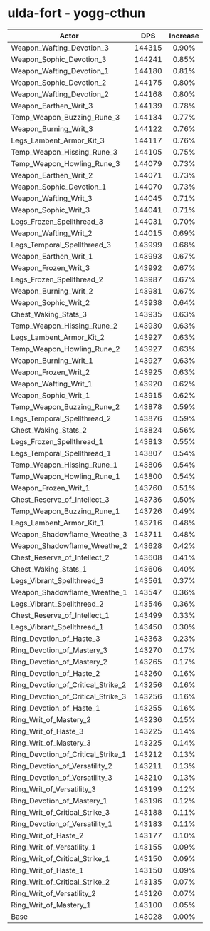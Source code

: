 # ulda-fort - yogg-cthun
| Actor | DPS | Increase |
|---|:---:|:---:|
|Weapon_Wafting_Devotion_3|144315|0.90%|
|Weapon_Sophic_Devotion_3|144241|0.85%|
|Weapon_Wafting_Devotion_1|144180|0.81%|
|Weapon_Sophic_Devotion_2|144175|0.80%|
|Weapon_Wafting_Devotion_2|144168|0.80%|
|Weapon_Earthen_Writ_3|144139|0.78%|
|Temp_Weapon_Buzzing_Rune_3|144134|0.77%|
|Weapon_Burning_Writ_3|144122|0.76%|
|Legs_Lambent_Armor_Kit_3|144117|0.76%|
|Temp_Weapon_Hissing_Rune_3|144105|0.75%|
|Temp_Weapon_Howling_Rune_3|144079|0.73%|
|Weapon_Earthen_Writ_2|144071|0.73%|
|Weapon_Sophic_Devotion_1|144070|0.73%|
|Weapon_Wafting_Writ_3|144045|0.71%|
|Weapon_Sophic_Writ_3|144041|0.71%|
|Legs_Frozen_Spellthread_3|144031|0.70%|
|Weapon_Wafting_Writ_2|144015|0.69%|
|Legs_Temporal_Spellthread_3|143999|0.68%|
|Weapon_Earthen_Writ_1|143993|0.67%|
|Weapon_Frozen_Writ_3|143992|0.67%|
|Legs_Frozen_Spellthread_2|143987|0.67%|
|Weapon_Burning_Writ_2|143981|0.67%|
|Weapon_Sophic_Writ_2|143938|0.64%|
|Chest_Waking_Stats_3|143935|0.63%|
|Temp_Weapon_Hissing_Rune_2|143930|0.63%|
|Legs_Lambent_Armor_Kit_2|143927|0.63%|
|Temp_Weapon_Howling_Rune_2|143927|0.63%|
|Weapon_Burning_Writ_1|143927|0.63%|
|Weapon_Frozen_Writ_2|143925|0.63%|
|Weapon_Wafting_Writ_1|143920|0.62%|
|Weapon_Sophic_Writ_1|143915|0.62%|
|Temp_Weapon_Buzzing_Rune_2|143878|0.59%|
|Legs_Temporal_Spellthread_2|143876|0.59%|
|Chest_Waking_Stats_2|143824|0.56%|
|Legs_Frozen_Spellthread_1|143813|0.55%|
|Legs_Temporal_Spellthread_1|143807|0.54%|
|Temp_Weapon_Hissing_Rune_1|143806|0.54%|
|Temp_Weapon_Howling_Rune_1|143800|0.54%|
|Weapon_Frozen_Writ_1|143760|0.51%|
|Chest_Reserve_of_Intellect_3|143736|0.50%|
|Temp_Weapon_Buzzing_Rune_1|143726|0.49%|
|Legs_Lambent_Armor_Kit_1|143716|0.48%|
|Weapon_Shadowflame_Wreathe_3|143711|0.48%|
|Weapon_Shadowflame_Wreathe_2|143628|0.42%|
|Chest_Reserve_of_Intellect_2|143608|0.41%|
|Chest_Waking_Stats_1|143606|0.40%|
|Legs_Vibrant_Spellthread_3|143561|0.37%|
|Weapon_Shadowflame_Wreathe_1|143547|0.36%|
|Legs_Vibrant_Spellthread_2|143546|0.36%|
|Chest_Reserve_of_Intellect_1|143499|0.33%|
|Legs_Vibrant_Spellthread_1|143450|0.30%|
|Ring_Devotion_of_Haste_3|143363|0.23%|
|Ring_Devotion_of_Mastery_3|143270|0.17%|
|Ring_Devotion_of_Mastery_2|143265|0.17%|
|Ring_Devotion_of_Haste_2|143260|0.16%|
|Ring_Devotion_of_Critical_Strike_2|143256|0.16%|
|Ring_Devotion_of_Critical_Strike_3|143256|0.16%|
|Ring_Devotion_of_Haste_1|143255|0.16%|
|Ring_Writ_of_Mastery_2|143236|0.15%|
|Ring_Writ_of_Haste_3|143225|0.14%|
|Ring_Writ_of_Mastery_3|143225|0.14%|
|Ring_Devotion_of_Critical_Strike_1|143212|0.13%|
|Ring_Devotion_of_Versatility_2|143211|0.13%|
|Ring_Devotion_of_Versatility_3|143210|0.13%|
|Ring_Writ_of_Versatility_3|143199|0.12%|
|Ring_Devotion_of_Mastery_1|143196|0.12%|
|Ring_Writ_of_Critical_Strike_3|143188|0.11%|
|Ring_Devotion_of_Versatility_1|143183|0.11%|
|Ring_Writ_of_Haste_2|143177|0.10%|
|Ring_Writ_of_Versatility_1|143155|0.09%|
|Ring_Writ_of_Critical_Strike_1|143150|0.09%|
|Ring_Writ_of_Haste_1|143150|0.09%|
|Ring_Writ_of_Critical_Strike_2|143135|0.07%|
|Ring_Writ_of_Versatility_2|143126|0.07%|
|Ring_Writ_of_Mastery_1|143100|0.05%|
|Base|143028|0.00%|
